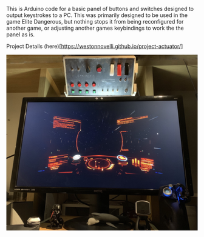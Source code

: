This is Arduino code for a basic panel of buttons and switches designed to output keystrokes to a PC. This was primarily designed to be used in the game Elite Dangerous, but nothing stops it from being reconfigured for another game, or adjusting another games keybindings to work the the panel as is.

Project Details (here)[https://westonnovelli.github.io/project-actuator/]

![Panel](./images/pov.jpg)
